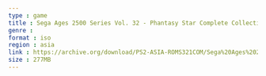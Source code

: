 ```yaml
---
type : game
title : Sega Ages 2500 Series Vol. 32 - Phantasy Star Complete Collection (Japan)
genre : 
format : iso
region : asia
link : https://archive.org/download/PS2-ASIA-ROMS321COM/Sega%20Ages%202500%20Series%20Vol.%2032%20-%20Phantasy%20Star%20Complete%20Collection%20%28Japan%29.7z
size : 277MB
---
```

